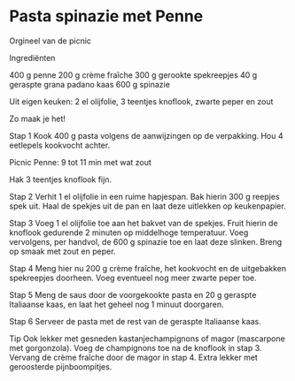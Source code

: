 # Pasta spinazie met Penne

Orgineel van de picnic 

Ingrediënten
 
400 g	penne
200 g	crème fraîche
300 g	gerookte spekreepjes
40 g	geraspte grana padano kaas
600 g	spinazie
 
Uit eigen keuken: 2 el olijfolie, 3 teentjes knoflook, zwarte peper en zout
 
Zo maak je het!
 
Stap 1
Kook 400 g pasta volgens de aanwijzingen op de verpakking. Hou 4 eetlepels kookvocht achter. 

Picnic Penne: 9 tot 11 min met wat zout

Hak 3 teentjes knoflook fijn.
 
Stap 2
Verhit 1 el olijfolie in een ruime hapjespan.
 Bak hierin 300 g reepjes spek uit. 
Haal de spekjes uit de pan en laat deze uitlekken op keukenpapier.
 
Stap 3
Voeg 1 el olijfolie toe aan het bakvet van de spekjes. Fruit hierin de knoflook gedurende 2 minuten op middelhoge temperatuur.
 Voeg vervolgens, per handvol, de 600 g spinazie toe en laat deze slinken.
 Breng op smaak met zout en peper.
 
Stap 4
Meng hier nu 200 g crème fraîche, het kookvocht en de uitgebakken spekreepjes doorheen.
 Voeg eventueel nog meer zwarte peper toe.
 
Stap 5
Meng de saus door de voorgekookte pasta en 20 g geraspte Italiaanse kaas, en laat het geheel nog 1 minuut doorgaren.
 
Stap 6
Serveer de pasta met de rest van de geraspte Italiaanse kaas.
 
Tip
Ook lekker met gesneden kastanjechampignons of magor (mascarpone met gorgonzola). Voeg de champignons toe na de knoflook in stap 3. Vervang de crème fraîche door de magor in stap 4. Extra lekker met geroosterde pijnboompitjes.
